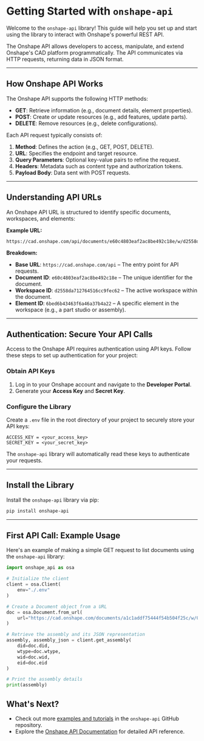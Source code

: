 # Getting Started with `onshape-api`

Welcome to the `onshape-api` library! This guide will help you set up and start using the library to interact with Onshape's powerful REST API.

The Onshape API allows developers to access, manipulate, and extend Onshape's CAD platform programmatically. The API communicates via HTTP requests, returning data in JSON format.

---

## How Onshape API Works

The Onshape API supports the following HTTP methods:

- **GET**: Retrieve information (e.g., document details, element properties).
- **POST**: Create or update resources (e.g., add features, update parts).
- **DELETE**: Remove resources (e.g., delete configurations).

Each API request typically consists of:

1. **Method**: Defines the action (e.g., GET, POST, DELETE).
2. **URL**: Specifies the endpoint and target resource.
3. **Query Parameters**: Optional key-value pairs to refine the request.
4. **Headers**: Metadata such as content type and authorization tokens.
5. **Payload Body**: Data sent with POST requests.

---

## Understanding API URLs

An Onshape API URL is structured to identify specific documents, workspaces, and elements:

**Example URL:**

```
https://cad.onshape.com/api/documents/e60c4803eaf2ac8be492c18e/w/d2558da712764516cc9fec62/e/6bed6b43463f6a46a37b4a22
```

**Breakdown:**

- **Base URL**: `https://cad.onshape.com/api` – The entry point for API requests.
- **Document ID**: `e60c4803eaf2ac8be492c18e` – The unique identifier for the document.
- **Workspace ID**: `d2558da712764516cc9fec62` – The active workspace within the document.
- **Element ID**: `6bed6b43463f6a46a37b4a22` – A specific element in the workspace (e.g., a part studio or assembly).

---

## Authentication: Secure Your API Calls

Access to the Onshape API requires authentication using API keys. Follow these steps to set up authentication for your project:

### Obtain API Keys

1. Log in to your Onshape account and navigate to the **Developer Portal**.
2. Generate your **Access Key** and **Secret Key**.

### Configure the Library

Create a `.env` file in the root directory of your project to securely store your API keys:

```plaintext
ACCESS_KEY = <your_access_key>
SECRET_KEY = <your_secret_key>
```

The `onshape-api` library will automatically read these keys to authenticate your requests.

---

## Install the Library

Install the `onshape-api` library via pip:

```sh
pip install onshape-api
```

---

## First API Call: Example Usage

Here's an example of making a simple GET request to list documents using the `onshape-api` library:

```python
import onshape_api as osa

# Initialize the client
client = osa.Client(
    env="./.env"
)

# Create a Document object from a URL
doc = osa.Document.from_url(
    url="https://cad.onshape.com/documents/a1c1addf75444f54b504f25c/w/0d17b8ebb2a4c76be9fff3c7/e/a86aaf34d2f4353288df8812"
)

# Retrieve the assembly and its JSON representation
assembly, assembly_json = client.get_assembly(
    did=doc.did,
    wtype=doc.wtype,
    wid=doc.wid,
    eid=doc.eid
)

# Print the assembly details
print(assembly)
```

## What's Next?

- Check out more [examples and tutorials](tutorials/edit.md) in the `onshape-api` GitHub repository.
- Explore the [Onshape API Documentation](https://onshape-public.github.io/docs/) for detailed API reference.
